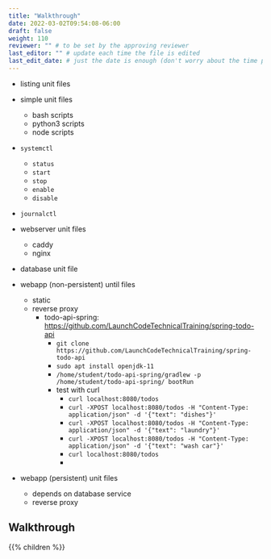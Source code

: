 ```yaml
---
title: "Walkthrough"
date: 2022-03-02T09:54:08-06:00
draft: false
weight: 110
reviewer: "" # to be set by the approving reviewer
last_editor: "" # update each time the file is edited
last_edit_date: # just the date is enough (don't worry about the time portion)
---
```


- listing unit files
- simple unit files
  - bash scripts
  - python3 scripts
  - node scripts
- `systemctl`
  - `status`
  - `start`
  - `stop`
  - `enable`
  - `disable`
- `journalctl`
- webserver unit files
  - caddy
  - nginx
- database unit file
- webapp (non-persistent) until files
  - static
  - reverse proxy
    - todo-api-spring: https://github.com/LaunchCodeTechnicalTraining/spring-todo-api
      - `git clone https://github.com/LaunchCodeTechnicalTraining/spring-todo-api`
      - `sudo apt install openjdk-11`
      - `/home/student/todo-api-spring/gradlew -p /home/student/todo-api-spring/ bootRun`
      - test with curl
        - `curl localhost:8080/todos`
        - `curl -XPOST localhost:8080/todos -H "Content-Type: application/json" -d '{"text": "dishes"}'`
        - `curl -XPOST localhost:8080/todos -H "Content-Type: application/json" -d '{"text": "laundry"}'`
        - `curl -XPOST localhost:8080/todos -H "Content-Type: application/json" -d '{"text": "wash car"}'`
        - `curl localhost:8080/todos`
        - 

- webapp (persistent) unit files
  - depends on database service
  - reverse proxy

## Walkthrough

{{% children %}}